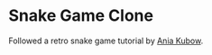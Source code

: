 Snake Game Clone
=================

Followed a retro snake game tutorial by [Ania Kubow](https://github.com/kubowania/Nokia3310-Snake).


